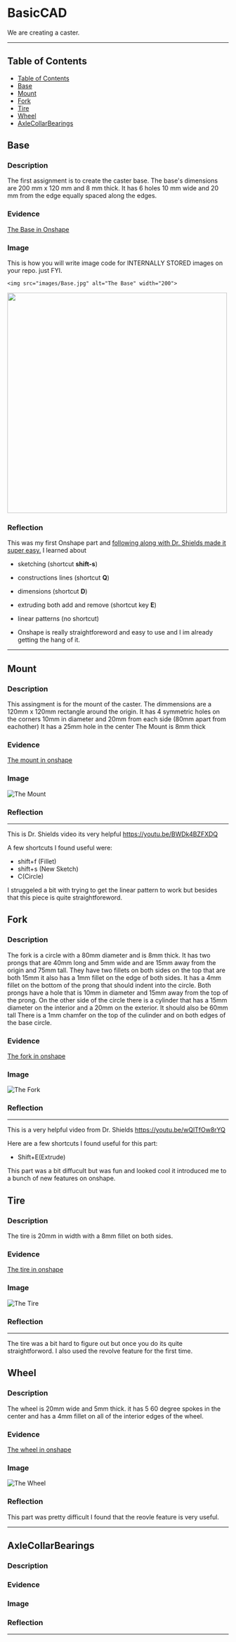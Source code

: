 # BasicCAD

We are creating a caster.

---
## Table of Contents
* [Table of Contents](#Table-of-Contents)
* [Base](#Base)
* [Mount](#Mount)
* [Fork](#Fork)
* [Tire](#Tire)
* [Wheel](#Wheel)
* [AxleCollarBearings](#AxleCollarBearings)

## Base

### Description

The first assignment is to create the caster base.  The base's dimensions are 200 mm x 120 mm and 8 mm thick.  It has 6 holes 10 mm wide and 20 mm from the edge equally spaced along the edges.

### Evidence
[The Base in Onshape](https://cvilleschools.onshape.com/documents/0d70f655203ca304cb3c5b7d/w/f55603f962f6fc74f5548a68/e/41d730c570a8d75fce9f51b6)

### Image
This is how you will write image code for INTERNALLY STORED images on your repo.   just FYI.
~~~
<img src="images/Base.jpg" alt="The Base" width="200">
~~~
<img src="https://github.com/OneCHSEngr/BasicCAD/blob/master/images/Base.jpg" width="500">

### Reflection

This was my first Onshape part and [following along with Dr. Shields made it super easy.](https://www.youtube.com/watch?v=93BFUD-HAG8&feature=emb_title&scrlybrkr=5670f0b4)  I learned about 
* sketching (shortcut **shift-s**)
* constructions lines (shortcut **Q**)
* dimensions (shortcut **D**)
* extruding both add and remove (shortcut key **E**)
* linear patterns (no shortcut)

* Onshape is really straightforeword and easy to use and I im already getting the hang of it.
---


## Mount

### Description

This assingment is for the mount of the caster. The dimmensions are a 120mm x 120mm rectangle around the origin.
It has 4 symmetric holes on the corners 10mm in diameter and 20mm from each side (80mm apart from eachother)
It has a 25mm hole in the center 
The Mount is 8mm thick

### Evidence

[The mount in onshape](https://cvilleschools.onshape.com/documents/6569d56d060eadd743aa209d/w/1e2ac3d9a2a9af60cae6d45c/e/33329cb2d2641e68fe967d2b)

### Image

![The Mount](Images/Mount.png)

### Reflection
---
This is Dr. Shields video its very helpful https://youtu.be/BWDk4BZFXDQ

A few shortcuts I found useful were:
* shift+f (Fillet)
* shift+s (New Sketch)
* C(Circle)

I struggeled a bit with trying to get the linear pattern to work but besides that this piece is quite straightforeword.
## Fork

### Description
The fork is a circle with a 80mm diameter and is 8mm thick.
It has two prongs that are 40mm long and 5mm wide and are 15mm away from the origin and 75mm tall.
They have two fillets on both sides on the top that are both 15mm it also has a 1mm fillet on the edge of both sides.
It has a 4mm fillet on the bottom of the prong that should indent into the circle.
Both prongs have a hole that is 10mm in diameter and 15mm away from the top of the prong.
On the other side of the circle there is a cylinder that has a 15mm diameter on the interior and a 20mm on the exterior. It should also be 60mm tall
There is a 1mm chamfer on the top of the culinder and on both edges of the base circle.

### Evidence

[The fork in onshape](https://cvilleschools.onshape.com/documents/b9abd8a8c96458549a2366f1/w/1c919615822069802a562284/e/80b2d2733a2d1e8eace3f521)


### Image

![The Fork](Images/Fork.png)

### Reflection
---
This is a very helpful video from Dr. Shields https://youtu.be/wQlTfOw8rYQ

Here are a few shortcuts I found useful for this part:
* Shift+E(Extrude)

This part was a bit diffucult but was fun and looked cool it introduced me to a bunch of new features on onshape.

## Tire

### Description

The tire is 20mm in width with a 8mm fillet on both sides.

### Evidence

[The tire in onshape](https://cvilleschools.onshape.com/documents/6f27ccf5beb64b3e75e13aad/w/11111c72201979ed7de9a134/e/90f968e65906cd25d29b4784)

### Image

![The Tire](Images/Wheel.png)

### Reflection
---
The tire was a bit hard to figure out but once you do its quite straightforword. I also used the revolve feature for the first time.

## Wheel

### Description

The wheel is 20mm wide and 5mm thick.
it has 5 60 degree spokes in the center and has a 4mm fillet on all of the interior edges of the wheel.

### Evidence

[The wheel in onshape](https://cvilleschools.onshape.com/documents/24f22ca157bd29e2743d3b1d/w/7387a3bbc34f080c06f1851d/e/cb359ce2812501a245d84057)

### Image

![The Wheel](Image/Wheelandbearing.PNG)

### Reflection

This part was pretty difficult I found that the reovle feature is very useful.

---


## AxleCollarBearings

### Description

### Evidence

### Image

### Reflection

---
